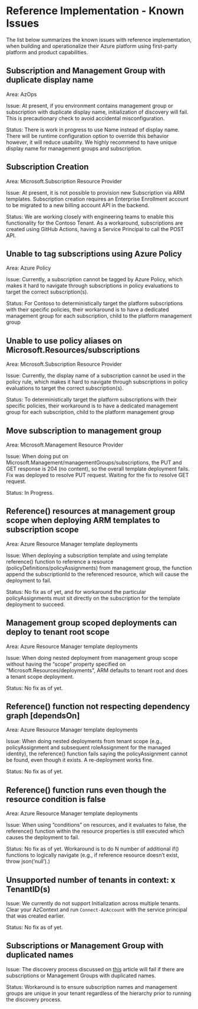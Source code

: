 
# Reference Implementation - Known Issues

The list below summarizes the known issues with reference implementation, when building and operationalize their Azure platform using first-party platform and product capabilities.

## Subscription and Management Group with duplicate display name

Area: AzOps

Issue: At present, if you environment contains management group or subscription with duplicate display name, initialization of discovery will fail. This is precautionary check to avoid accidental misconfiguration.

Status: There is work in progress to use Name instead of display name. There will be runtime configuration option to override  this behavior however, it will reduce usability. We highly recommend to have unique display name for management groups and subscription.

## Subscription Creation

Area: Microsoft.Subscription Resource Provider

Issue: At present, it is not possible to provision new Subscription via ARM templates. Subscription creation requires an Enterprise Enrollment account to be migrated to a new billing account API in the backend.

Status: We are working closely with engineering teams to enable this functionality for the Contoso Tenant. As a workaround, subscriptions are created using GitHub Actions, having a Service Principal to call the POST API.

## Unable to tag subscriptions using Azure Policy

Area: Azure Policy

Issue: Currently, a subscription cannot be tagged by Azure Policy, which makes it hard to navigate through subscriptions in policy evaluations to target the correct subscription(s).

Status: For Contoso to deterministically target the platform subscriptions with their specific policies, their workaround is to have a dedicated management group for each subscription, child to the platform management group

## Unable to use policy aliases on Microsoft.Resources/subscriptions

Area: Microsoft.Subscription Resource Provider

Issue: Currently, the display name of a subscription cannot be used in the policy rule, which makes it hard to navigate through subscriptions in policy evaluations to target the correct subscription(s).

Status: To deterministically target the platform subscriptions with their specific policies, their workaround is to have a dedicated management group for each subscription, child to the platform management group

## Move subscription to management group

Area: Microsoft.Management Resource Provider

Issue: When doing put on Microsoft.Management/managementGroups/subscriptions, the PUT and GET response is 204 (no content), so the overall template deployment fails. Fix was deployed to resolve PUT request. Waiting for the fix to resolve GET request.

Status: In Progress.

## Reference() resources at management group scope when deploying ARM templates to subscription scope

Area: Azure Resource Manager template deployments

Issue: When deploying a subscription template and using template reference() function to reference a resource (policyDefinitions/policyAssignments) from management group, the function append the subscriptionId to the referenced resource, which will cause the deployment to fail.

Status: No fix as of yet, and for workaround the particular policyAssignments must sit directly on the subscription for the template deployment to succeed.

## Management group scoped deployments can deploy to tenant root scope

Area: Azure Resource Manager template deployments

Issue: When doing nested deployment from management group scope without having the “scope” property specified on "Microsoft.Resources/deployments", ARM defaults to tenant root and does a tenant scope deployment.

Status: No fix as of yet.

## Reference() function not respecting dependency graph [dependsOn]

Area: Azure Resource Manager template deployments

Issue: When doing nested deployments from tenant scope (e.g., policyAssignment and subsequent roleAssignment for the managed identity), the reference() function fails saying the policyAssignment cannot be found, even though it exists. A re-deployment works fine.

Status: No fix as of yet.

## Reference() function runs even though the resource condition is false

Area: Azure Resource Manager template deployments

Issue: When using “conditions” on resources, and it evaluates to false, the reference() function within the resource properties is still executed which causes the deployment to fail.

Status: No fix as of yet. Workaround is to do N number of additional if() functions to logically navigate (e.g., if reference resource doesn’t exist, throw json(‘null’).)

## Unsupported number of tenants in context: x TenantID(s)

Issue: We currently do not support Initialization across multiple tenants. <br>Clear your AzContext and run `Connect-AzAccount` with the service principal that was created earlier.

Status: No fix as of yet.

## Subscriptions or Management Group with duplicated names

Issue: The discovery process discussed on [this](./Configure-run-initialization.md) article will fail if there are subscriptions or Management Groups with duplicated names. 

Status: Workaround is to ensure subscription names and management groups are unique in your tenant regardless of the hierarchy prior to running the discovery process.
